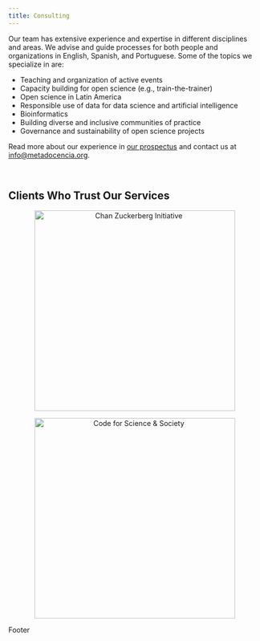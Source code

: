 ```yaml
---
title: Consulting
---
```


Our team has extensive experience and expertise in different disciplines and areas. We advise and guide processes for both people and organizations in English, Spanish, and Portuguese. Some of the topics we specialize in are:

* Teaching and organization of active events
* Capacity building for open science (e.g., train-the-trainer)
* Open science in Latin America
* Responsible use of data for data science and artificial intelligence
* Bioinformatics
* Building diverse and inclusive communities of practice
* Governance and sustainability of open science projects

Read more about our experience in [our prospectus](https://zenodo.org/record/7093618) and contact us at [info@metadocencia.org](info@metadocencia.org).

</br>

## Clients Who Trust Our Services
 
<style>
  .row-sponsor {
    text-align:center;
      width:100%;
  }
</style>

<div class="row-sponsor">
<div class="row">

  <div class="col-12 col-sm-auto">
     <figure>
    <a href="https://chanzuckerberg.com/" target="_blank" rel="noopener"><img src="/img/czi_logo.jpg" alt="Chan Zuckerberg Initiative" width="400"></a>
    </figure>
  </div>

  <div class="col-12 col-sm-auto">
     <figure>
    <a href="https://codeforscience.org/" target="_blank" rel="noopener"><img src="/img/CSS_logo_2023.png" alt="Code for Science & Society" width="400"></a>
    </figure>

  </div>
  
</div></div>
Footer
